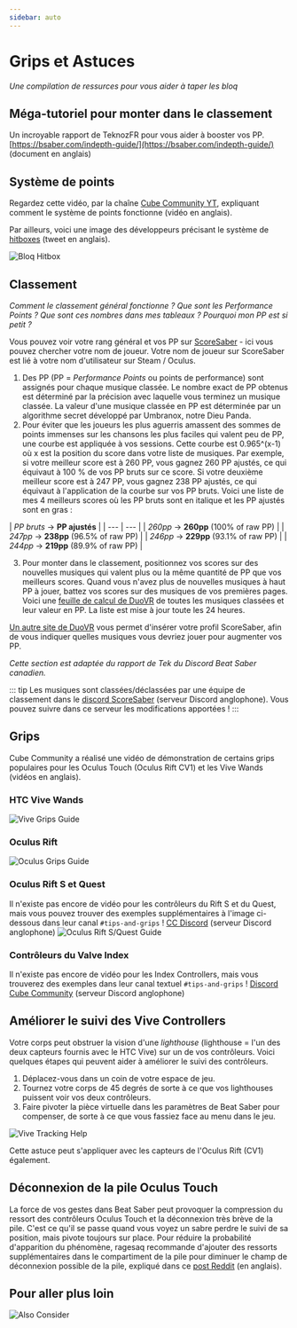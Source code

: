 ```yaml
---
sidebar: auto
---
```

# Grips et Astuces
_Une compilation de ressurces pour vous aider à taper les bloq_

## Méga-tutoriel pour monter dans le classement
Un incroyable rapport de TeknozFR pour vous aider à booster vos PP.
[https://bsaber.com/indepth-guide/](https://bsaber.com/indepth-guide/) (document en anglais)

## Système de points
Regardez cette vidéo, par la chaîne [Cube Community YT](https://www.youtube.com/channel/UCdG9zS8jVcQIKl7plwWXUkg), expliquant comment le système de points fonctionne (vidéo en anglais).

<YouTube url='https://www.youtube.com/watch?v=rVbXCGddspA' />

Par ailleurs, voici une image des développeurs précisant le système de [hitboxes](https://twitter.com/Split82/status/979365834324889600) (tweet en anglais).

![Bloq Hitbox](~@images/mapping/hitbox-from-split.jpg)

## Classement
*Comment le classement général fonctionne ? Que sont les Performance Points ? Que sont ces nombres dans mes tableaux ? Pourquoi mon PP est si petit ?*

Vous pouvez voir votre rang général et vos PP sur [ScoreSaber](https://scoresaber.com/global) - ici vous pouvez chercher votre nom de joueur. Votre nom de joueur sur ScoreSaber est lié à votre nom d'utilisateur sur Steam / Oculus.

1. Des PP (PP = *Performance Points* ou points de performance) sont assignés pour chaque musique classée. Le nombre exact de PP obtenus est déterminé par la précision avec laquelle vous terminez un musique classée. La valeur d'une musique classée en PP est déterminée par un algorithme secret développé par Umbranox, notre Dieu Panda.
2. Pour éviter que les joueurs les plus aguerris amassent des sommes de points immenses sur les chansons les plus faciles qui valent peu de PP, une courbe est appliquée à vos sessions. Cette courbe est 0.965^(x-1) où x est la position du score dans votre liste de musiques.
Par exemple, si votre meilleur score est à 260 PP, vous gagnez 260 PP ajustés, ce qui équivaut à 100 % de vos PP bruts sur ce score. Si votre deuxième meilleur score est à 247 PP, vous gagnez 238 PP ajustés, ce qui équivaut à l'application de la courbe sur vos PP bruts. Voici une liste de mes 4 meilleurs scores où les PP bruts sont en italique et les PP ajustés sont en gras :

| *PP bruts* -> **PP ajustés** |
| --- | --- |
| *260pp* -> **260pp** (100% of raw PP) |
| *247pp* -> **238pp** (96.5% of raw PP) |
| *246pp* -> **229pp** (93.1% of raw PP) |
| *244pp* -> **219pp**  (89.9% of raw PP) |

3. Pour monter dans le classement, positionnez vos scores sur des nouvelles musiques qui valent plus ou la même quantité de PP que vos meilleurs scores. Quand vous n'avez plus de nouvelles musiques à haut PP à jouer, battez vos scores sur des musiques de vos premières pages. Voici une [feuille de calcul de DuoVR](https://docs.google.com/spreadsheets/d/1ufWgF2tWS0gD3pIr0_d37EkIcmCrUy1x6hyzPEZDPNc/edit#gid=1775412672) de toutes les musiques classées et leur valeur en PP. La liste est mise à jour toute les 24 heures. 

[Un autre site de DuoVR](https://duovr.github.io/BigPP/) vous permet d'insérer votre profil ScoreSaber, afin de vous indiquer quelles musiques vous devriez jouer pour augmenter vos PP.

*Cette section est adaptée du rapport de Tek du Discord Beat Saber canadien.*

::: tip
Les musiques sont classées/déclassées par une équipe de classement dans le [discord ScoreSaber](https://discord.gg/WpuDMwU) (serveur Discord anglophone).
Vous pouvez suivre dans ce serveur les modifications apportées !
:::

## Grips
Cube Community a réalisé une vidéo de démonstration de certains grips populaires pour les Oculus Touch (Oculus Rift CV1) et les Vive Wands (vidéos en anglais).

### HTC Vive Wands
<YouTube url='https://www.youtube.com/watch?v=G7x_wb7RrgU' />

![Vive Grips Guide](~@images/grips-and-tricks/vive-grips-guide.png "Vive Grips Guide")

### Oculus Rift
<YouTube url='https://www.youtube.com/watch?v=XFt90q69aEA' />

![Oculus Grips Guide](~@images/grips-and-tricks/oculus-grips-guide.png "Oculus Grips Guide")

### Oculus Rift S et Quest
Il n'existe pas encore de vidéo pour les contrôleurs du Rift S et du Quest, mais vous pouvez trouver des exemples supplémentaires à l'image ci-dessous dans leur canal `#tips-and-grips` ! [CC Discord](https://discord.gg/dwe8mbC) (serveur Discord anglophone)
![Oculus Rift S/Quest Guide](~@images/grips-and-tricks/newOculusGrips.png "Oculus Rift S/Quest Guide")

### Contrôleurs du Valve Index
Il n'existe pas encore de vidéo pour les Index Controllers, mais vous trouverez des exemples dans leur canal textuel `#tips-and-grips` !
[Discord Cube Community](https://discord.gg/dwe8mbC) (serveur Discord anglophone)

## Améliorer le suivi des Vive Controllers
Votre corps peut obstruer la vision d'une *lighthouse* (lighthouse = l'un des deux capteurs fournis avec le HTC Vive) sur un de vos contrôleurs.
Voici quelques étapes qui peuvent aider à améliorer le suivi des contrôleurs.

1. Déplacez-vous dans un coin de votre espace de jeu.
2. Tournez votre corps de 45 degrés de sorte à ce que vos lighthouses puissent voir vos deux contrôleurs.
3. Faire pivoter la pièce virtuelle dans les paramètres de Beat Saber pour compenser, de sorte à ce que vous fassiez face au menu dans le jeu.

![Vive Tracking Help](~@images/grips-and-tricks/vive-tracking-help.gif "Vive Tracking Help")

Cette astuce peut s'appliquer avec les capteurs de l'Oculus Rift (CV1) également.

## Déconnexion de la pile Oculus Touch
La force de vos gestes dans Beat Saber peut provoquer la compression du ressort des contrôleurs Oculus Touch et la déconnexion très brève de la pile. C'est ce qu'il se passe quand vous voyez un sabre perdre le suivi de sa position, mais pivote toujours sur place. Pour réduire la probabilité d'apparition du phénomène, ragesaq recommande d'ajouter des ressorts supplémentaires dans le compartiment de la pile pour diminuer le champ de déconnexion possible de la pile, expliqué dans ce [post Reddit](https://www.reddit.com/r/oculus/comments/a2h7o4/psa_adding_an_additional_spring_to_the_battery/?st=JR9Q7OEZ&sh=a7a3d091) (en anglais).

## Pour aller plus loin
![Also Consider](~@images/grips-and-tricks/allow-adequate-room-around-you-during-game-play-put-on-27689465.png)
